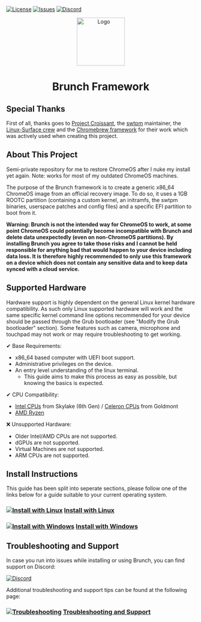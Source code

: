 <div id="top"></div>

<!-- Shields/Logos -->
[![License][license-shield]][license-url]
[![Issues][issues-shield]][issues-url]
[![Discord][discord-shield]][discord-url]

<!-- Project Logo -->
<p align="center">
  <a href="https://github.com/sebanc/brunch" title="Brunch">
   <img src="./images/decon_icon-512.png" width="128px" alt="Logo"/>
  </a>
</p>
<h1 align="center">Brunch Framework</h1>

<!-- Special Thanks -->

## Special Thanks

First of all, thanks goes to [Project Croissant][croissant], the [swtpm][swtpm] maintainer, the [Linux-Surface crew][linux-surface] and the [Chromebrew framework][chromebrew] for their work which was actively used when creating this project.

<!-- About This Project -->
## About This Project
Semi-private repository for me to restore ChromeOS after I nuke my install yet again. Note: works for most of my outdated ChromeOS machines.

The purpose of the Brunch framework is to create a generic x86_64 ChromeOS image from an official recovery image. To do so, it uses a 1GB ROOTC partition (containing a custom kernel, an initramfs, the swtpm binaries, userspace patches and config files) and a specific EFI partition to boot from it.

**Warning: Brunch is not the intended way for ChromeOS to work, at some point ChromeOS could potentially become incompatible with Brunch and delete data unexpectedly (even on non-ChromeOS partitions). By installing Brunch you agree to take those risks and I cannot be held responsible for anything bad that would happen to your device including data loss.
It is therefore highly recommended to only use this framework on a device which does not contain any sensitive data and to keep data synced with a cloud service.**

<!-- Supported Hardware -->
## Supported Hardware

Hardware support is highly dependent on the general Linux kernel hardware compatibility. As such only Linux supported hardware will work and the same specific kernel command line options recommended for your device should be passed through the Grub bootloader (see "Modify the Grub bootloader" section). Some features such as camera, microphone and touchpad may not work or may require troubleshooting to get working.


✔ Base Requirements:
- x86_64 based computer with UEFI boot support.
- Administrative privileges on the device.
- An entry level understanding of the linux terminal.
  - This guide aims to make this process as easy as possible, but knowing the basics is expected.


✔ CPU Compatibility:
- [Intel CPUs][intel-cpus] from Skylake (6th Gen) / [Celeron CPUs][celeron-cpus] from Goldmont
- [AMD Ryzen][amd-ry-list]


❌ Unsupported Hardware:
- Older Intel/AMD CPUs are not supported.
- dGPUs are not supported.
- Virtual Machines are not supported.
- ARM CPUs are not supported.


## Install Instructions
This guide has been split into seperate sections, please follow one of the links below for a guide suitable to your current operating system.

### [![Install with Linux][linux-img]][linux-guide]  [Install with Linux][linux-guide]
### [![Install with Windows][windows-img]][windows-guide]  [Install with Windows][windows-guide]

## Troubleshooting and Support

In case you run into issues while installing or using Brunch, you can find support on Discord:

[![Discord][discord-shield]][discord-url]

Additional troubleshooting and support tips can be found at the following page:

### [![Troubleshooting][decon-icon-24]][troubleshooting-and-faqs]  [Troubleshooting and Support][troubleshooting-and-faqs]



<!-- Reference Links -->
<!-- Badges -->
[license-shield]: https://img.shields.io/github/license/sebanc/brunch?label=License&logo=Github&style=flat-square
[license-url]: ./LICENSE
[forks-shield]: https://img.shields.io/github/forks/sebanc/brunch?label=Forks&logo=Github&style=flat-square
[forks-url]: https://github.com/sebanc/brunch/fork
[stars-shield]: https://img.shields.io/github/stars/sebanc/brunch?label=Stars&logo=Github&style=flat-square
[stars-url]: https://github.com/sebanc/brunch/stargazers
[issues-shield]: https://img.shields.io/github/issues/sebanc/brunch?label=Issues&logo=Github&style=flat-square
[issues-url]: https://github.com/sebanc/brunch/issues
[pulls-shield]: https://img.shields.io/github/issues-pr/sebanc/brunch?label=Pull%20Requests&logo=Github&style=flat-square
[pulls-url]: https://github.com/sebanc/brunch/pulls
[discord-shield]: https://img.shields.io/badge/Discord-Join-7289da?style=flat-square&logo=discord&logoColor=%23FFFFFF
[discord-url]: https://discord.gg/x2EgK2M

<!-- Outbound Links -->
[croissant]: https://github.com/imperador/chromefy
[swtpm]: https://github.com/stefanberger/swtpm
[linux-surface]: https://github.com/linux-surface/linux-surface
[chromebrew]: https://github.com/skycocker/chromebrew
[celeron-cpus]: https://en.wikipedia.org/wiki/List_of_Intel_Celeron_processors
[intel-cpus]: https://en.wikipedia.org/wiki/Intel_Core
[intel-list]: https://en.wikipedia.org/wiki/List_of_Intel_CPU_microarchitectures
[atom-cpus]: https://en.wikipedia.org/wiki/Intel_Atom
[atom-list]: https://en.wikipedia.org/wiki/List_of_Intel_Atom_microprocessors
[amd-sr-list]: https://en.wikipedia.org/wiki/List_of_AMD_accelerated_processing_units#%22Stoney_Ridge%22_(2016)
[amd-ry-list]: https://en.wikipedia.org/wiki/List_of_AMD_Ryzen_processors
[recovery-shyvana]: https://cros.tech/device/shyvana
[recovery-jinlon]: https://cros.tech/device/jinlon
[recovery-voxel]: https://cros.tech/device/voxel
[recovery-gumboz]: https://cros.tech/device/gumboz
[cros-tech]: https://cros.tech/
[cros-official]: https://cros-updates-serving.appspot.com/
[vboot-utils]: https://aur.archlinux.org/packages/vboot-utils
[auto-brightness]: https://chromium.googlesource.com/chromiumos/platform2/+/master/power_manager/docs/screen_brightness.md
[brunch-toolkit]: https://github.com/WesBosch/brunch-toolkit
[bite-dasher]: https://github.com/BiteDasher/brcr-update

<!-- Images -->
[decon-icon-24]: ./images/decon_icon-24.png
[decon-icon-512]: ./images/decon_icon-512.png
[terminal-icon-24]: ./images/terminal_icon-24.png
[terminal-icon-512]: ./images/terminal_icon-512.png
[settings-icon-512]: ./images/settings_icon-512.png
[windows-img]: https://img.icons8.com/color/24/000000/windows-10.png
[linux-img]: https://img.icons8.com/color/24/000000/linux--v1.png

<!-- Internal Links -->
[cpu-wiki]: https://github.com/sebanc/brunch/wiki/CPUs-&-Recoveries
[windows-guide]: ./install-with-windows.md
[linux-guide]: ./install-with-linux.md
[troubleshooting-and-faqs]: ./troubleshooting-and-faqs.md
[compatibility]: ./README.md#supported-hardware
[changing-kernels]: ./troubleshooting-and-faqs.md#kernels
[framework-options]: ./troubleshooting-and-faqs.md#framework-options
[releases-tab]: https://github.com/sebanc/brunch/releases
[latest-release]: https://github.com/sebanc/brunch/releases/latest
[brunch-der]: https://github.com/sebanc/brunch/raw/master/brunch.der
[secure-boot]: ./install-with-linux.md#secure-boot
[brunch-pwa-info]: https://github.com/sebanc/brunch/wiki/Brunch-PWA-Guide

